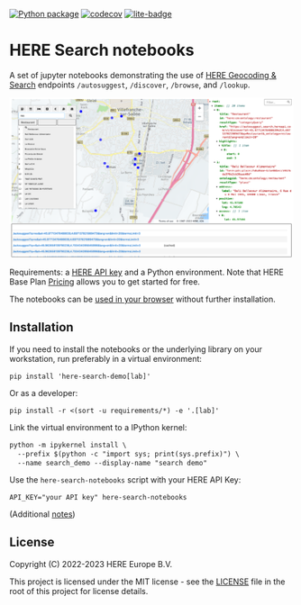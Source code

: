 [![Python package](https://github.com/heremaps/here-search-demo/actions/workflows/test.yml/badge.svg)](https://github.com/heremaps/here-search-demo/actions/workflows/test.yml)
[![codecov](https://codecov.io/gh/heremaps/here-search-demo/branch/main/graph/badge.svg?token=MVFCS4BUFN)](https://codecov.io/gh/heremaps/here-search-demo)
[![lite-badge](https://jupyterlite.rtfd.io/en/latest/_static/badge.svg)][3]


# HERE Search notebooks

A set of jupyter notebooks demonstrating the use of [HERE Geocoding & Search][4] endpoints `/autosuggest`,  `/discover`, `/browse`, and `/lookup`.

![searching for restaurants](https://github.com/heremaps/here-search-demo/raw/main/docs/screenshot.png)

Requirements: a [HERE API key][1] and a Python environment. Note that HERE Base Plan [Pricing][5] allows you to get started for free.

The notebooks can be [used in your browser][3] without further installation.

## Installation

If you need to install the notebooks or the underlying library on your workstation, run preferably in a virtual environment:

   ```
   pip install 'here-search-demo[lab]'
   ```

Or as a developer:

   ```
   pip install -r <(sort -u requirements/*) -e '.[lab]'
   ```

Link the virtual environment to a IPython kernel:

   ```
   python -m ipykernel install \
     --prefix $(python -c "import sys; print(sys.prefix)") \
     --name search_demo --display-name "search demo"
   ```


Use the `here-search-notebooks` script with your HERE API Key:

   ```
   API_KEY="your API key" here-search-notebooks
   ```
   
(Additional [notes][2])

## License

Copyright (C) 2022-2023 HERE Europe B.V.

This project is licensed under the MIT license - see the [LICENSE](./LICENSE) file in the root of this project for license details.

[1]: https://developer.here.com/documentation/geocoding-search-api/dev_guide/topics/quick-start.html#get-an-api-key
[2]: https://github.com/heremaps/here-search-demo/blob/main/docs/developers.md
[3]: https://heremaps.github.io/here-search-demo/lab/?path=demo.ipynb
[4]: https://developer.here.com/documentation/geocoding-search-api/dev_guide/index.html
[5]: https://www.here.com/get-started/pricing